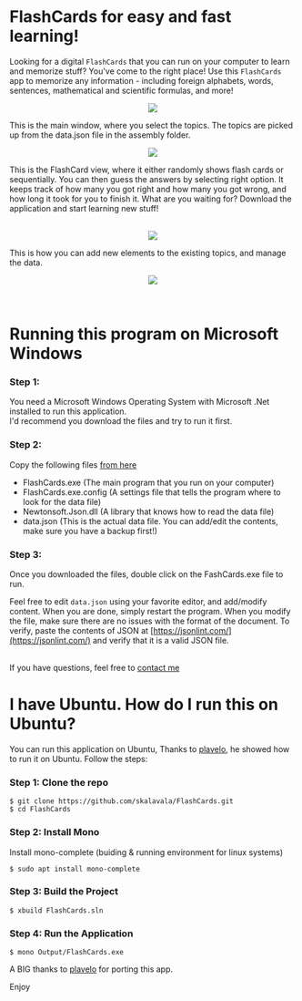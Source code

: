 # FlashCards for easy and fast learning!

Looking for a digital `FlashCards` that you can run on your computer to learn and memorize stuff? You've come to the right place! Use this `FlashCards` app to memorize any information - including foreign alphabets, words, sentences, mathematical and scientific formulas, and more!
<p align="center"><img src="https://raw.githubusercontent.com/skalavala/FlashCards/master/images/main_window.png"/></p>
This is the main window, where you select the topics. The topics are picked up from the data.json file in the assembly folder.
<br>
<p align="center"><img src="https://raw.githubusercontent.com/skalavala/FlashCards/master/images/flashcard.png" /></p>
This is the FlashCard view, where it either randomly shows flash cards or sequentially. You can then guess the answers by selecting right option. It keeps track of how many you got right and how many you got wrong, and how long it took for you to finish it. What are you waiting for? Download the application and start learning new stuff!<br>
<br>
<p align="center">
<img src="https://raw.githubusercontent.com/skalavala/FlashCards/master/images/edit_topic.png" />
</p>
This is how you can add new elements to the existing topics, and manage the data.
<br>
<p align="center">
<img src="https://raw.githubusercontent.com/skalavala/FlashCards/master/images/edit_topic_data.png" />
</p>

<br>

# Running this program on Microsoft Windows

### Step 1:
You need a Microsoft Windows Operating System with Microsoft .Net installed to run this application. <br> I'd recommend you download the files and try to run it first.

### Step 2: 
Copy the following files [from here](https://github.com/skalavala/FlashCards/tree/master/Output)

* FlashCards.exe (The main program that you run on your computer)
* FlashCards.exe.config (A settings file that tells the program where to look for the data file)
* Newtonsoft.Json.dll (A library that knows how to read the data file)
* data.json (This is the actual data file. You can add/edit the contents, make sure you have a backup first!)

### Step 3: 
Once you downloaded the files, double click on the FashCards.exe file to run.<br>

Feel free to edit `data.json` using your favorite editor, and add/modify content. When you are done, simply restart the program. When you modify the file, make sure there are no issues with the format of the document. To verify, paste the contents of JSON at [https://jsonlint.com/](https://jsonlint.com/) and verify that it is a valid JSON file.
<br><br>

If you have questions, feel free to [contact me](https://github.com/skalavala/FlashCards/issues/new)

# I have Ubuntu. How do I run this on Ubuntu?
You can run this application on Ubuntu, Thanks to [plavelo](https://github.com/plavelo), he showed how to run it on Ubuntu. Follow the steps:

### Step 1: Clone the repo
```
$ git clone https://github.com/skalavala/FlashCards.git
$ cd FlashCards
```
### Step 2: Install Mono
Install mono-complete (buiding & running environment for linux systems)

```
$ sudo apt install mono-complete
```

### Step 3: Build the Project
```
$ xbuild FlashCards.sln
```

### Step 4: Run the Application
```
$ mono Output/FlashCards.exe
```

A BIG thanks to [plavelo](https://github.com/plavelo) for porting this app.
<br>

Enjoy
